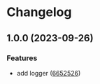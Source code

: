# Changelog

## 1.0.0 (2023-09-26)


### Features

* add logger ([6652526](https://github.com/klarkc/nixos-everyday/commit/665252615d2c2ac2099368b9558cc94984d0399f))
